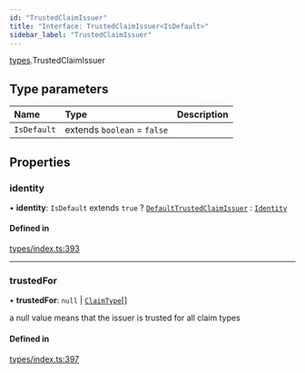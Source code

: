 ```yaml
---
id: "TrustedClaimIssuer"
title: "Interface: TrustedClaimIssuer<IsDefault>"
sidebar_label: "TrustedClaimIssuer"
---
```


[types](../../../modules/Types/Types.md).TrustedClaimIssuer

## Type parameters

| Name | Type | Description |
| :------ | :------ | :------ |
| `IsDefault` | extends `boolean` = ``false`` |  |

## Properties

### identity

• **identity**: `IsDefault` extends ``true`` ? [`DefaultTrustedClaimIssuer`](../../../classes/API/Entities/DefaultTrustedClaimIssuer/DefaultTrustedClaimIssuer.md) : [`Identity`](../../../classes/API/Entities/Identity/Identity.md)

#### Defined in

[types/index.ts:393](https://github.com/F-OBrien/polymesh-sdk/blob/012f1745/src/types/index.ts#L393)

___

### trustedFor

• **trustedFor**: ``null`` \| [`ClaimType`](../../../enums/Types/ClaimType/ClaimType.md)[]

a null value means that the issuer is trusted for all claim types

#### Defined in

[types/index.ts:397](https://github.com/F-OBrien/polymesh-sdk/blob/012f1745/src/types/index.ts#L397)
